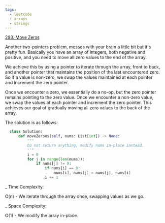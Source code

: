 ```yaml
---
tags:
  - leetcode
  - arrays
  - strings
---
```


<a href="https://leetcode.com/problems/move-zeroes/">283. Move Zeros</a>

Another two-pointers problem, messes with your brain a little bit but it's
pretty fun. Basically you have an array of integers, both negative and positive,
and you need to move all zero values to the end of the array.

We achieve this by using a pointer to iterate through the array, front to back,
and another pointer that maintains the position of the last encountered zero. So
if a value is non-zero, we swap the values maintained at each pointer and
increment the zero pointer.

Once we encounter a zero, we essentially do a no-op, but the zero pointer
remains pointing to the zero value. Once we encounter a non-zero value, we swap
the values at each pointer and increment the zero pointer. This achieves our
goal of gradually moving all zero values to the back of the array.

The solution is as follows:

```python
  class Solution:
      def moveZeroes(self, nums: List[int]) -> None:
          """
          Do not return anything, modify nums in-place instead.
          """
          i = 0
          for j in range(len(nums)):
              if nums[j] != 0:
                  if nums[i] == 0:
                      nums[i], nums[j] = nums[j], nums[i]
                  i += 1
```

\_ Time Complexity:

O(n) - We iterate through the array once, swapping values as we go.

\_ Space Complexity:

O(1) - We modify the array in-place.
